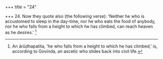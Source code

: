 +++
title = "24"

+++
24. Now they quote also (the following verse): 'Neither he who is accustomed to sleep in the day-time, nor he who eats the food of anybody, nor he who falls from a height to which he has climbed, can reach heaven as he desires.' [^21] 


[^21]:  An ārūḍhapatita, 'he who falls from a height to which he has climbed,' is, according to Govinda, an ascetic who slides back into civil life.
